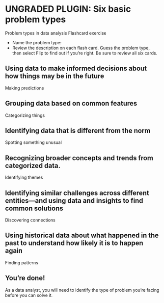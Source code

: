# UNGRADED PLUGIN: Six basic problem types

Problem types in data analysis
Flashcard exercise

- Name the problem type:
- Review the description on each flash card. Guess the problem type, then select Flip to find out if you’re right. Be sure to review all six cards.

## Using data to make informed decisions about how things may be in the future

Making predictions

## Grouping data based on common features

Categorizing things

## Identifying data that is different from the norm

Spotting something unusual

## Recognizing broader concepts and trends from categorized data.

Identifying themes

## Identifying similar challenges across different entities—and using data and insights to find common solutions

Discovering connections

## Using historical data about what happened in the past to understand how likely it is to happen again

Finding patterns

## You’re done!

As a data analyst, you will need to identify the type of problem you’re facing before you can solve it.
